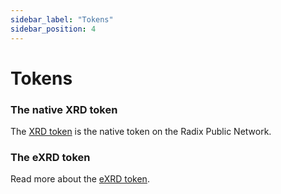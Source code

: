 ```yaml
---
sidebar_label: "Tokens"
sidebar_position: 4
---
```


# Tokens

### The native XRD token

The [XRD token](xrd) is the native token on the Radix Public Network.

### The eXRD token

Read more about the [eXRD token](exrd).
